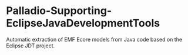 # Palladio-Supporting-EclipseJavaDevelopmentTools
Automatic extraction of EMF Ecore models from Java code based on the Eclipse JDT project.
